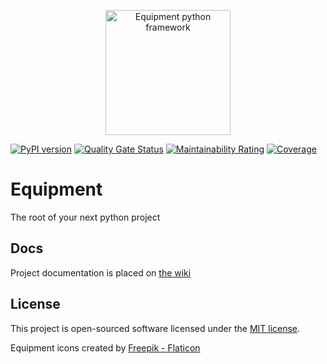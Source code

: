 <p align="center"><img src="https://rogervila.es/static/img/equipment-logo.png" alt="Equipment python framework" height="200" /></p>

[![PyPI version](https://badge.fury.io/py/equipment.svg)](https://badge.fury.io/py/equipment)
[![Quality Gate Status](https://sonarcloud.io/api/project_badges/measure?project=rogervila_equipment&metric=alert_status)](https://sonarcloud.io/dashboard?id=rogervila_equipment)
[![Maintainability Rating](https://sonarcloud.io/api/project_badges/measure?project=rogervila_equipment&metric=sqale_rating)](https://sonarcloud.io/dashboard?id=rogervila_equipment)
[![Coverage](https://sonarcloud.io/api/project_badges/measure?project=rogervila_equipment&metric=coverage)](https://sonarcloud.io/dashboard?id=rogervila_equipment)

# Equipment

The root of your next python project

## Docs

Project documentation is placed on [the wiki](https://github.com/rogervila/equipment/wiki)

## License

This project is open-sourced software licensed under the [MIT license](https://opensource.org/licenses/MIT).

Equipment icons created by <a href="https://www.flaticon.com/free-icons/toolbox">Freepik - Flaticon</a>
